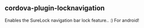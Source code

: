 cordova-plugin-locknavigation
----------------------------

Enables the SureLock navigation bar lock feature.. :) For android!